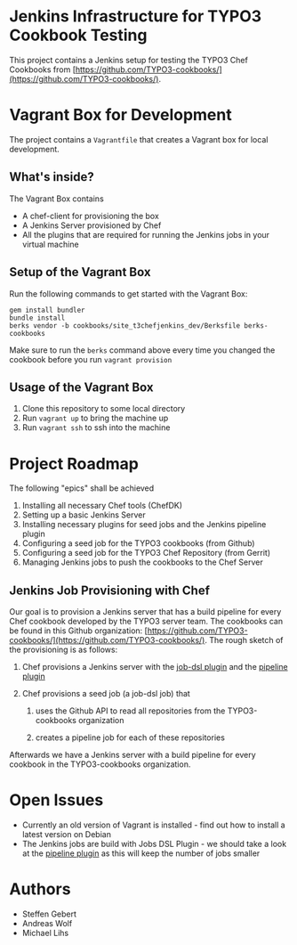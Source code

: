 Jenkins Infrastructure for TYPO3 Cookbook Testing
=================================================

This project contains a Jenkins setup for testing the TYPO3 Chef Cookbooks from [https://github.com/TYPO3-cookbooks/](https://github.com/TYPO3-cookbooks/).



Vagrant Box for Development
===========================

The project contains a `Vagrantfile` that creates a Vagrant box for local development.


What's inside?
--------------

The Vagrant Box contains

* A chef-client for provisioning the box
* A Jenkins Server provisioned by Chef
* All the plugins that are required for running the Jenkins jobs in your virtual machine



Setup of the Vagrant Box
------------------------

Run the following commands to get started with the Vagrant Box:


    gem install bundler
    bundle install
    berks vendor -b cookbooks/site_t3chefjenkins_dev/Berksfile berks-cookbooks


Make sure to run the `berks` command above every time you changed the cookbook before you run `vagrant provision`


Usage of the Vagrant Box
------------------------

1. Clone this repository to some local directory
1. Run `vagrant up` to bring the machine up
1. Run `vagrant ssh` to ssh into the machine



Project Roadmap
===============

The following "epics" shall be achieved

1. Installing all necessary Chef tools (ChefDK)
1. Setting up a basic Jenkins Server
1. Installing necessary plugins for seed jobs and the Jenkins pipeline plugin
1. Configuring a seed job for the TYPO3 cookbooks (from Github)
1. Configuring a seed job for the TYPO3 Chef Repository (from Gerrit)
1. Managing Jenkins jobs to push the cookbooks to the Chef Server



Jenkins Job Provisioning with Chef
----------------------------------

Our goal is to provision a Jenkins server that has a build pipeline for every Chef cookbook developed by the TYPO3 server team. The cookbooks can be found in this Github organization: [https://github.com/TYPO3-cookbooks/](https://github.com/TYPO3-cookbooks/). The rough sketch of the provisioning is as follows:

1. Chef provisions a Jenkins server with the [job-dsl plugin](https://wiki.jenkins-ci.org/display/JENKINS/Job+DSL+Plugin) and the [pipeline plugin](https://wiki.jenkins-ci.org/display/JENKINS/Pipeline+Plugin)

1. Chef provisions a seed job (a job-dsl job) that

    1. uses the Github API to read all repositories from the TYPO3-cookbooks organization

    1. creates a pipeline job for each of these repositories

Afterwards we have a Jenkins server with a build pipeline for every cookbook in the TYPO3-cookbooks organization.



Open Issues
===========

* Currently an old version of Vagrant is installed - find out how to install a latest version on Debian
* The Jenkins jobs are build with Jobs DSL Plugin - we should take a look at the [pipeline plugin](https://wiki.jenkins-ci.org/display/JENKINS/Pipeline+Plugin) as this will keep the number of jobs smaller



Authors
=======

* Steffen Gebert 
* Andreas Wolf
* Michael Lihs
